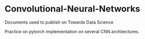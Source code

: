 # Convolutional-Neural-Networks
Documents used to publish on Towards Data Science

Practice on pytorch implementation on several CNN architectures.
